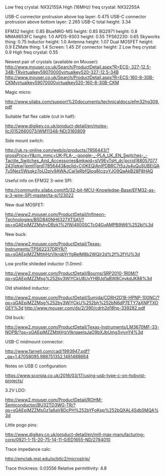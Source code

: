 Low freq crystal: NX3215SA
High (16MHz) freq crystal: NX3225SA

USB-C connector protrusion above top layer: 0.475
USB-C connector protrusion above bottom layer: 2.265
USB-C total height: 3.34

EFM32 height: 0.85
BlueNRG-MS height: 0.85
BQ2971 height: 0.8
MMA8653FC height: 1.0
APDS-9303 height: 0.55
TPS62230: 0.65
Skyworks thing: 0.75
Inductor height: 1.0
Antenna height: 1.07
Dual MOSFET height: 0.9
EZMate thing: 1.4
Screen: 1.45
Zif connector height: 2
Low freq crystal: 0.9
High freq crystal: 0.55

Newest pair of crystals (available on Mouser):
http://www.mouser.co.uk/Search/ProductDetail.aspx?R=ECS-.327-12.5-34B-TRvirtualkey59070000virtualkey520-327-12.5-34B
http://www.mouser.co.uk/Search/ProductDetail.aspx?R=ECS-160-8-30B-CKMvirtualkey59070000virtualkey520-160-8-30B-CKM

Magic micro:

http://www.silabs.com/support%20documents/technicaldocs/efm32hg309.pdf

Suitable flat flex cable (cut in half):

http://www.digikey.co.uk/product-detail/en/molex-llc/0152660073/WM11348-ND/3160809

Side mount switch:

http://uk.rs-online.com/web/p/products/7856443/?grossPrice=Y&cm_mmc=UK-PLA-_-google-_-PLA_UK_EN_Switches-_-Tactile_Switches_And_Accessories&mkwid=slV9EyTsH_dc|pcrid|88057077243|pkw||pmt||prd|7856443&gclid=Cj0KEQiAnIPDBRC7t5zJs4uQu5UBEiQA7u5Nez5Wsqkz7oU2pIy9AWAJCai1eRbfQIoq8IcizyYJO9QaAkB28P8HAQ

Useful info on EFM32 3-wire SPI:

http://community.silabs.com/t5/32-bit-MCU-Knowledge-Base/EFM32-as-a-3-wire-SPI-master/ta-p/123022

New dual MOSFET:

http://www2.mouser.com/ProductDetail/Infineon-Technologies/BSD840NH6327XTSA1/?qs=sGAEpiMZZMshyDBzk1%2fWi4lI00SCTc04GvAMPB9W6%252bI%3d

New buck:

http://www2.mouser.com/ProductDetail/Texas-Instruments/TPS62237DRYR/?qs=sGAEpiMZZMtitjHzVIkrqbYrYgRelM8b2WQIr2d%2f%2fYU%3d

Low profile shileded inductor (1.0mm):

http://www2.mouser.com/ProductDetail/Bourns/SRP2010-1R0M/?qs=sGAEpiMZZMsg%252by3WlYCkU8UvYHBUd1aBW8CnykdJK88%3d

Old shielded inductor:

http://www2.mouser.com/ProductDetail/Sumida/CDRH2D18-HPNP-100NC/?qs=sGAEpiMZZMsg%252by3WlYCkU%252bh%252bN6dP7ETY7aXNPTXOGEY%3d
http://www.mouser.com/ds/2/390/cdrh2d18hp-339282.pdf

Old buck:

http://www2.mouser.com/ProductDetail/Texas-Instruments/LM3670MF-33-NOPB/?qs=sGAEpiMZZMtitjHzVIkrqaeIqJaO9bXJbUmg3vjvnY4%3d

USB-C midmount connector:

http://www.farnell.com/cad/1993947.pdf?_ga=1.47058095.988751352.1481488664

Notes on USB C configuration:

https://www.scorpia.co.uk/2016/03/17/using-usb-type-c-on-hobyist-projects/

3.2V LDO:

http://www2.mouser.com/ProductDetail/ROHM-Semiconductor/BU32TD3WG-TR/?qs=sGAEpiMZZMsGz1a6aV8DcPH%252bYFoKpp%252bQXAL4Sdb5MQA%3d

Little pogo pins:

http://www.digikey.co.uk/product-detail/en/mill-max-manufacturing-corp/0921-1-15-20-75-14-11-0/ED1655-ND/2784010

Trace impedance calc:

http://emclab.mst.edu/pcbtlc2/microstrip/

Trace thickness: 0.03556
Relative permittivity: 4.8
